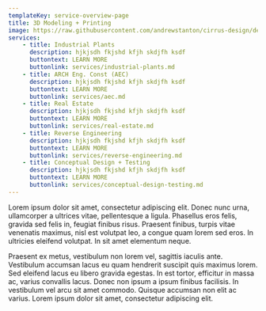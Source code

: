 ```yaml
---
templateKey: service-overview-page
title: 3D Modeling + Printing
image: https://raw.githubusercontent.com/andrewstanton/cirrus-design/develop/static/img/3d-scanning-floor-ceiling.jpg
services:
    - title: Industrial Plants
      description: hjkjsdh fkjshd kfjh skdjfh ksdf 
      buttontext: LEARN MORE
      buttonlink: services/industrial-plants.md
    - title: ARCH Eng. Const (AEC)
      description: hjkjsdh fkjshd kfjh skdjfh ksdf 
      buttontext: LEARN MORE
      buttonlink: services/aec.md 
    - title: Real Estate
      description: hjkjsdh fkjshd kfjh skdjfh ksdf 
      buttontext: LEARN MORE
      buttonlink: services/real-estate.md 
    - title: Reverse Engineering
      description: hjkjsdh fkjshd kfjh skdjfh ksdf 
      buttontext: LEARN MORE
      buttonlink: services/reverse-engineering.md 
    - title: Conceptual Design + Testing
      description: hjkjsdh fkjshd kfjh skdjfh ksdf 
      buttontext: LEARN MORE
      buttonlink: services/conceptual-design-testing.md 
---
```

Lorem ipsum dolor sit amet, consectetur adipiscing elit. Donec nunc urna, ullamcorper a ultrices vitae, pellentesque a ligula. Phasellus eros felis, gravida sed felis in, feugiat finibus risus. Praesent finibus, turpis vitae venenatis maximus, nisl est volutpat leo, a congue quam lorem sed eros. In ultricies eleifend volutpat. In sit amet elementum neque. 

Praesent ex metus, vestibulum non lorem vel, sagittis iaculis ante. Vestibulum accumsan lacus eu quam hendrerit suscipit quis maximus lorem. Sed eleifend lacus eu libero gravida egestas. In est tortor, efficitur in massa ac, varius convallis lacus. Donec non ipsum a ipsum finibus facilisis. In vestibulum vel arcu sit amet commodo. Quisque accumsan non elit ac varius. Lorem ipsum dolor sit amet, consectetur adipiscing elit.